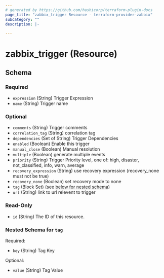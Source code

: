 ```yaml
---
# generated by https://github.com/hashicorp/terraform-plugin-docs
page_title: "zabbix_trigger Resource - terraform-provider-zabbix"
subcategory: ""
description: |-
  
---
```


# zabbix_trigger (Resource)





<!-- schema generated by tfplugindocs -->
## Schema

### Required

- `expression` (String) Trigger Expression
- `name` (String) Trigger name

### Optional

- `comments` (String) Trigger comments
- `correlation_tag` (String) correlation tag
- `dependencies` (Set of String) Trigger Dependencies
- `enabled` (Boolean) Enable this trigger
- `manual_close` (Boolean) Manual resolution
- `multiple` (Boolean) generate multiple events
- `priority` (String) Trigger Priority level, one of: high, disaster, not_classified, info, warn, average
- `recovery_expression` (String) use recovery expression (recovery_none must not be true)
- `recovery_none` (Boolean) set recovery mode to none
- `tag` (Block Set) (see [below for nested schema](#nestedblock--tag))
- `url` (String) link to url relevent to trigger

### Read-Only

- `id` (String) The ID of this resource.

<a id="nestedblock--tag"></a>
### Nested Schema for `tag`

Required:

- `key` (String) Tag Key

Optional:

- `value` (String) Tag Value
